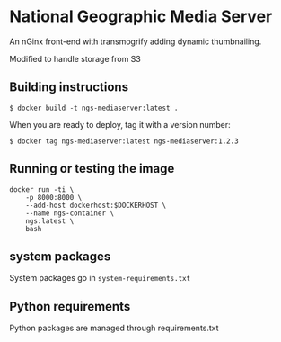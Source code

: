 # National Geographic Media Server

An nGinx front-end with transmogrify adding dynamic thumbnailing.

Modified to handle storage from S3

## Building instructions

```
$ docker build -t ngs-mediaserver:latest .
```

When you are ready to deploy, tag it with a version number:

```
$ docker tag ngs-mediaserver:latest ngs-mediaserver:1.2.3
```

## Running or testing the image

```
docker run -ti \
    -p 8000:8000 \
    --add-host dockerhost:$DOCKERHOST \
    --name ngs-container \
    ngs:latest \
    bash
```

## system packages

System packages go in `system-requirements.txt`

## Python requirements

Python packages are managed through requirements.txt